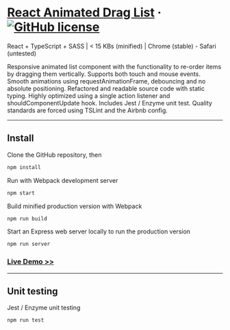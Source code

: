 # [React Animated Drag List](https://reactjs.org/) &middot; [![GitHub license](https://img.shields.io/badge/license-MIT-blue.svg)](https://github.com/facebook/react/blob/master/LICENSE)

React + TypeScript + SASS | < 15 KBs (minified) | Chrome (stable) - Safari (untested)

Responsive animated list component with the functionality to re-order items by dragging them vertically. Supports both touch and mouse events. Smooth animations using requestAnimationFrame, debouncing and no absolute positioning. Refactored and readable source code with static typing. Highly optimized using a single action listener and shouldComponentUpdate hook. Includes Jest / Enzyme unit test. Quality standards are forced using TSLint and the Airbnb config.

* * *

## Install

Clone the GitHub repository, then

```sh
npm install
```

Run with Webpack development server

```sh
npm start
```

Build minified production version with Webpack

```sh
npm run build
```

Start an Express web server locally to run the production version

```sh
npm run server
```

### [Live Demo >>](https://www.mindprobe.io/demo/react-animated-drag-list/)

* * *

## Unit testing

Jest / Enzyme unit testing

```sh
npm run test
```